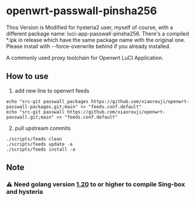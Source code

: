 # openwrt-passwall-pinsha256
Thos Version is Modified for hysteria2 user, myself of course, with a different package name: luci-app-passwall-pinsha256.
There's a compiled *.ipk in release which have the same package name with the original one.
Please install with --force-overwrite behind if you already installed.

A commonly used proxy toolchain for Openwrt LuCI Application.

## How to use
1. add new line to openwrt feeds
```
echo "src-git passwall_packages https://github.com/xiaorouji/openwrt-passwall-packages.git;main" >> "feeds.conf.default"
echo "src-git passwall https://github.com/xiaorouji/openwrt-passwall.git;main" >> "feeds.conf.default"
```
2. pull upstream commits
```
./scripts/feeds clean
./scripts/feeds update -a
./scripts/feeds install -a
```

## Note

### ⚠ Need golang version [1.20](https://github.com/openwrt/packages/tree/openwrt-23.05/lang/golang) to or higher to compile Sing-box and hysteria
